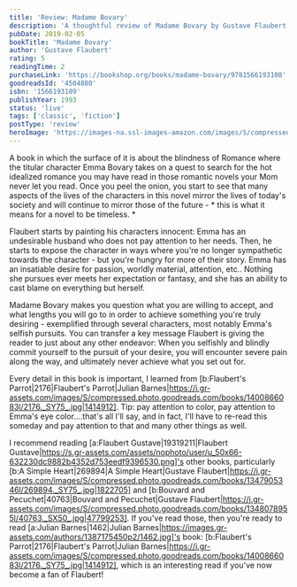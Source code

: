 ```yaml
---
title: 'Review: Madame Bovary'
description: 'A thoughtful review of Madame Bovary by Gustave Flaubert'
pubDate: 2019-02-05
bookTitle: 'Madame Bovary'
author: 'Gustave Flaubert'
rating: 5
readingTime: 2
purchaseLink: 'https://bookshop.org/books/madame-bovary/9781566193108'
goodreadsId: '4504880'
isbn: '1566193109'
publishYear: 1993
status: 'live'
tags: ['classic', 'fiction']
postType: 'review'
heroImage: 'https://images-na.ssl-images-amazon.com/images/S/compressed.photo.goodreads.com/books/1741368185i/2175.jpg'
---
```


A book in which the surface of it is about the blindness of Romance where the titular character Emma Bovary takes on a quest to search for the hot idealized romance you may have read in those romantic novels your Mom never let you read. Once you peel the onion, you start to see that many aspects of the lives of the characters in this novel mirror the lives of today's society and will continue to mirror those of the future - * this is what it means for a novel to be timeless. *

Flaubert starts by painting his characters innocent: Emma has an undesirable husband who does not pay attention to her needs. Then, he starts to expose the character in ways where you're no longer sympathetic towards the character -  but you're hungry for more of their story. Emma has an insatiable desire for passion, worldly material, attention, etc.. Nothing she pursues ever meets her expectation or fantasy, and she has an ability to cast blame on everything but herself.

Madame Bovary makes you question what you are willing to accept, and what lengths you will go to in order to achieve something you're truly desiring - exemplified through several characters, most notably Emma's selfish pursuits. You can transfer a key message Flaubert is giving the reader to just about any other endeavor: When you selfishly and blindly commit yourself to the pursuit of your desire, you will encounter severe pain along the way, and ultimately never achieve what you set out for.

Every detail in this book is important, I learned from [b:Flaubert's Parrot|2176|Flaubert's Parrot|Julian Barnes|https://i.gr-assets.com/images/S/compressed.photo.goodreads.com/books/1400866083l/2176._SY75_.jpg|1414912]. Tip: pay attention to color, pay attention to Emma's eye color....that's all I'll say, and in fact, I'll have to re-read this someday and pay attention to that and many other things as well.

I recommend reading [a:Flaubert Gustave|19319211|Flaubert Gustave|https://s.gr-assets.com/assets/nophoto/user/u_50x66-632230dc9882b4352d753eedf9396530.png]'s other books, particularly [b:A Simple Heart|269894|A Simple Heart|Gustave Flaubert|https://i.gr-assets.com/images/S/compressed.photo.goodreads.com/books/1347905346l/269894._SY75_.jpg|1822705] and [b:Bouvard and Pecuchet|40763|Bouvard and Pecuchet|Gustave Flaubert|https://i.gr-assets.com/images/S/compressed.photo.goodreads.com/books/1348078955l/40763._SX50_.jpg|47799253]. If you've read those, then you're ready to read [a:Julian Barnes|1462|Julian Barnes|https://images.gr-assets.com/authors/1387175450p2/1462.jpg]'s book: [b:Flaubert's Parrot|2176|Flaubert's Parrot|Julian Barnes|https://i.gr-assets.com/images/S/compressed.photo.goodreads.com/books/1400866083l/2176._SY75_.jpg|1414912], which is an interesting read if you've now become a fan of Flaubert!
